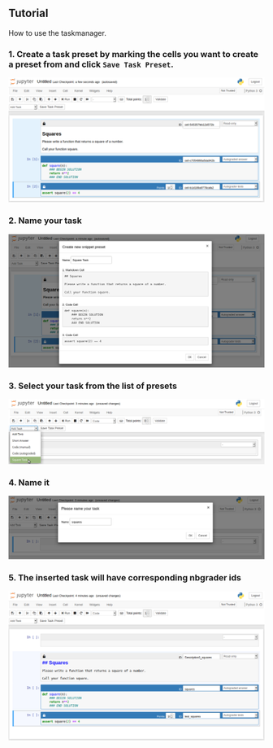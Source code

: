 ## Tutorial

How to use the taskmanager.

### 1. Create a task preset by marking the cells you want to create a preset from and click ```Save Task Preset```.

![select cells][mark_cells]

### 2. Name your task

![name task preset][task_preset]

### 3. Select your task from the list of presets

![select preset][insert_task]

### 4. Name it

![name new task][name_task]

### 5. The inserted task will have corresponding nbgrader ids

![inserted task][inserted_task]


[mark_cells]: readme_img/mark_task.png
[task_preset]: readme_img/name_task_preset.png
[insert_task]: readme_img/insert_task.png
[name_task]: readme_img/name_task.png
[inserted_task]: readme_img/inserted_task.png
